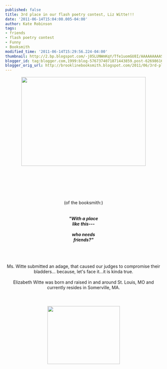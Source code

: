 ```yaml
---
published: false
title: 3rd place in our flash poetry contest, Liz Witte!!!
date: '2011-06-14T15:04:00.005-04:00'
author: Kate Robinson
tags:
- friends
- flash poetry contest
- Funny
- Booksmith
modified_time: '2011-06-14T15:29:56.224-04:00'
thumbnail: http://2.bp.blogspot.com/-j05LUNWmKqY/Tfe1uomGU8I/AAAAAAAAASk/xsN3bx85GaU/s72-c/House-Republicans.jpg
blogger_id: tag:blogger.com,1999:blog-5767374071871443859.post-6269861650725328742
blogger_orig_url: http://brooklinebooksmith.blogspot.com/2011/06/3rd-place-in-our-flash-poetry-contest.html
---
```


<a href="http://2.bp.blogspot.com/-j05LUNWmKqY/Tfe1uomGU8I/AAAAAAAAASk/xsN3bx85GaU/s1600/House-Republicans.jpg"><img style="TEXT-ALIGN: center; MARGIN: 0px auto 10px; WIDTH: 400px; DISPLAY: block; HEIGHT: 285px; CURSOR: hand" id="BLOGGER_PHOTO_ID_5618158872943809474" border="0" alt="" src="http://2.bp.blogspot.com/-j05LUNWmKqY/Tfe1uomGU8I/AAAAAAAAASk/xsN3bx85GaU/s400/House-Republicans.jpg" /></a><br /><br /><div align="center"><br /></div><br /><div align="center"></div><br /><div align="center">(of the booksmith:)<br /><br /><em><strong><br />"With a place<br />like this---<br /><br />who needs<br />friends?"</strong></em><br /><br /><br /><br /><br />Ms. Witte submitted an adage, that caused our judges to compromise their bladders... because, let's face it...it is kinda true.<br /><br />Elizabeth Witte was born and raised in and around St. Louis, MO and currently resides in Somerville, MA. </div><br /><div align="center"></div><br /><div align="center"></div><br /><img style="TEXT-ALIGN: center; MARGIN: 0px auto 10px; WIDTH: 233px; DISPLAY: block; HEIGHT: 186px; CURSOR: hand" id="BLOGGER_PHOTO_ID_5618153630911289170" border="0" alt="" src="http://1.bp.blogspot.com/-EIOTz37tOu4/Tfew9ggJ11I/AAAAAAAAASc/1vua9Xxk-xU/s400/liz.bmp" />